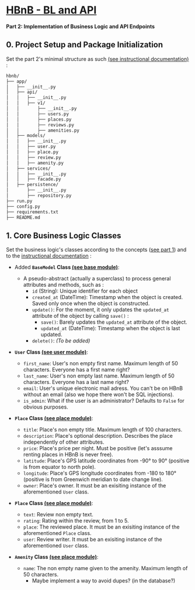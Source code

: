 # [HBnB - BL and API](https://intranet.hbtn.io/projects/3211)
**Part 2: Implementation of Business Logic and API Endpoints**

## 0. Project Setup and Package Initialization
Set the part 2's minimal structure as such [(see instructional documentation)](https://github.com/Holberton-Uy/hbnb-doc/blob/main/part2/task_00_init.md) :
```bash
hbnb/
├── app/
│   ├── __init__.py
│   ├── api/
│   │   ├── __init__.py
│   │   ├── v1/
│   │       ├── __init__.py
│   │       ├── users.py
│   │       ├── places.py
│   │       ├── reviews.py
│   │       ├── amenities.py
│   ├── models/
│   │   ├── __init__.py
│   │   ├── user.py
│   │   ├── place.py
│   │   ├── review.py
│   │   ├── amenity.py
│   ├── services/
│   │   ├── __init__.py
│   │   ├── facade.py
│   ├── persistence/
│       ├── __init__.py
│       ├── repository.py
├── run.py
├── config.py
├── requirements.txt
├── README.md
```

## 1. Core Business Logic Classes
Set the business logic's classes according to the concepts ([see part 1](../../part-1/Business_Logic_Layer.md)) and to the [instructional documentation](https://github.com/Holberton-Uy/hbnb-doc/blob/main/part2/task_01_bl.md) :
- Added **`BaseModel` Class [(see base module)](app/models/basemodel.py)**:
    - A pseudo-abstract (actually a superclass) to process general attributes and methods, such as :
        - `id` (String): Unique identifier for each object
        - `created_at` (DateTime): Timestamp when the object is created. Saved only once when the object is constructed.
        - `update()`: For the moment, it only updates the `updated_at` attribute of the object by calling `save()` :
            - `save()`: Barely updates the `updated_at` attribute of the object.
            - `updated_at` (DateTime): Timestamp when the object is last updated.
        - `delete()`: *(To be added)*

- **`User` Class [(see user module)](app/models/user.py)**:
    - `first_name`: User's non empty first name. Maximum length of 50 characters. Everyone has a first name right?
    - `last_name`: User's non empty last name. Maximum length of 50 characters. Everyone has a last name right?
    - `email`: User's unique electronic mail adress. You can't be on HBnB without an email (also we hope there won't be SQL injections).
    - `is_admin`: What if the user is an administrator? Defaults to `False` for obvious purposes.

- **`Place` Class [(see place module)](app/models/place.py)**:
    - `title`: Place's non empty title. Maximum length of 100 characters.
    - `description`: Place's optional description. Describes the place independently of other attributes.
    - `price`: Place's price per night. Must be positive (let's asssume renting places in HBnB is never free).
    - `latitude`: Place's GPS latitude coordinates from -90° to 90° (positive is from equator to north pole).
    - `longitude`: Place's GPS longitude coordinates from -180 to 180° (positive is from Greenwich meridian to date change line).
    - `owner`: Place's owner. It must be an exisiting instance of the aforementioned `User` class.

- **`Place` Class [(see place module)](app/models/place.py)**:
    - `text`: Review non empty text.
    - `rating`: Rating within the review, from 1 to 5.
    - `place`: The reviewed place. It must be an exisiting instance of the aforementioned `Place` class.
    - `user`: Review writer. It must be an exisiting instance of the aforementioned `User` class.

- **`Amenity` Class [(see place module)](app/models/amenity.py)**:
    - `name`: The non empty name given to the amenity. Maximum length of 50 characters.
        - Maybe implement a way to avoid dupes? (in the database?)
